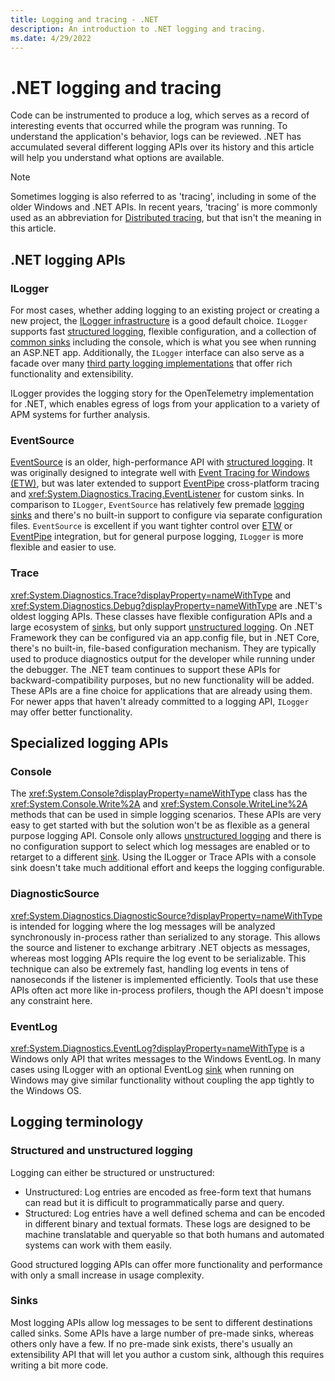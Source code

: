 ```yaml
---
title: Logging and tracing - .NET
description: An introduction to .NET logging and tracing.
ms.date: 4/29/2022
---
```

# .NET logging and tracing

Code can be instrumented to produce a log, which serves as a record of interesting events that occurred while the program was running. To understand the application's behavior, logs can be reviewed. .NET has accumulated several different logging APIs over its history and this article will help you understand what options are available.

> [!NOTE]
> Sometimes logging is also referred to as 'tracing', including in some of the older Windows and .NET APIs. In recent years, 'tracing' is more commonly used as an abbreviation for [Distributed tracing](./distributed-tracing.md), but that isn't the meaning in this article.

## .NET logging APIs

### ILogger

For most cases, whether adding logging to an existing project or creating a new project, the [ILogger infrastructure](../extensions/logging.md) is a good default choice. `ILogger` supports fast [structured logging](#structured-and-unstructured-logging), flexible configuration, and a collection of [common sinks](../extensions/logging-providers.md#built-in-logging-providers) including the console, which is what you see when running an ASP.NET app. Additionally, the `ILogger` interface can also serve as a facade over many [third party logging implementations](../extensions/logging-providers.md#third-party-logging-providers) that offer rich functionality and extensibility.

ILogger provides the logging story for the OpenTelemetry implementation for .NET, which enables egress of logs from your application to a variety of APM systems for further analysis.

### EventSource

[EventSource](./eventsource.md) is an older, high-performance API with [structured logging](#structured-and-unstructured-logging). It was originally designed to integrate well with [Event Tracing for Windows (ETW)](/windows/win32/etw/event-tracing-portal), but was later extended to support [EventPipe](./eventpipe.md) cross-platform tracing and <xref:System.Diagnostics.Tracing.EventListener> for custom sinks. In comparison to `ILogger`, `EventSource` has relatively few premade [logging sinks](#sinks) and there's no built-in support to configure via separate configuration files. `EventSource` is excellent if you want tighter control over [ETW](/windows/win32/etw/event-tracing-portal) or [EventPipe](./eventpipe.md) integration, but for general purpose logging, `ILogger` is more flexible and easier to use.

### Trace

<xref:System.Diagnostics.Trace?displayProperty=nameWithType> and <xref:System.Diagnostics.Debug?displayProperty=nameWithType> are .NET's oldest logging APIs. These classes have flexible configuration APIs and a large ecosystem of [sinks](#sinks), but only support [unstructured logging](#structured-and-unstructured-logging). On .NET Framework they can be configured via an app.config file, but in .NET Core, there's no built-in, file-based configuration mechanism. They are typically used to produce diagnostics output for the developer while running under the debugger. The .NET team continues to support these APIs for backward-compatibility purposes, but no new functionality will be added. These APIs are a fine choice for applications that are already using them. For newer apps that haven't already committed to a logging API, `ILogger` may offer better functionality.

## Specialized logging APIs

### Console

The <xref:System.Console?displayProperty=nameWithType> class has the <xref:System.Console.Write%2A> and <xref:System.Console.WriteLine%2A> methods that can be used in simple logging scenarios. These APIs are very easy to get started with but the solution won't be as flexible as a general purpose logging API. Console only allows [unstructured logging](#structured-and-unstructured-logging) and there is no configuration support to select which log messages are enabled or to retarget to a different [sink](#sinks). Using the ILogger or Trace APIs with a console sink doesn't take much additional effort and keeps the logging configurable.

### DiagnosticSource

<xref:System.Diagnostics.DiagnosticSource?displayProperty=nameWithType> is intended for logging where the log messages will be analyzed synchronously in-process rather than serialized to any storage. This allows the source and listener to exchange arbitrary .NET objects as messages, whereas most logging APIs require the log event to be serializable. This technique can also be extremely fast, handling log events in tens of nanoseconds if the listener is implemented efficiently. Tools that use these APIs often act more like in-process profilers, though the API doesn't impose any constraint here.

### EventLog

<xref:System.Diagnostics.EventLog?displayProperty=nameWithType> is a Windows only API that writes messages to the Windows EventLog. In many cases using ILogger with an optional EventLog [sink](#sinks) when running on Windows may give similar functionality without coupling the app tightly to the Windows OS.

## Logging terminology

### Structured and unstructured logging

Logging can either be structured or unstructured:

- Unstructured: Log entries are encoded as free-form text that humans can read but it is difficult to programmatically parse and query.
- Structured: Log entries have a well defined schema and can be encoded in different binary and textual formats. These logs are designed to be machine translatable and queryable so that both humans and automated systems can work with them easily.

Good structured logging APIs can offer more functionality and performance with only a small increase in usage complexity.

### Sinks

Most logging APIs allow log messages to be sent to different destinations called sinks. Some APIs have a large number of pre-made sinks, whereas others only have a few. If no pre-made sink exists, there's usually an extensibility API that will let you author a custom sink, although this requires writing a bit more code.
